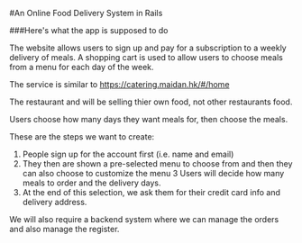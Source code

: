 #An Online Food Delivery System in Rails

###Here's what the app is supposed to do

The website allows users to sign up and pay for a subscription to a weekly delivery of meals. A shopping cart is used to allow users to choose meals from a menu for each day of the week.  

The service is similar to  https://catering.maidan.hk/#/home

The restaurant and will be selling thier own food, not other restaurants food.

Users choose how many days they want meals for, then choose the meals. 

These are the steps we want to create:

1. People sign up for the account first (i.e. name and email)
2. They then are shown a pre-selected menu to choose from and then they can also choose to customize the menu
3 Users will decide how many meals to order and the delivery days.
4. At the end of this selection, we ask them for their credit card info and delivery address.

We will also require a backend system where we can manage the orders and also manage the register. 